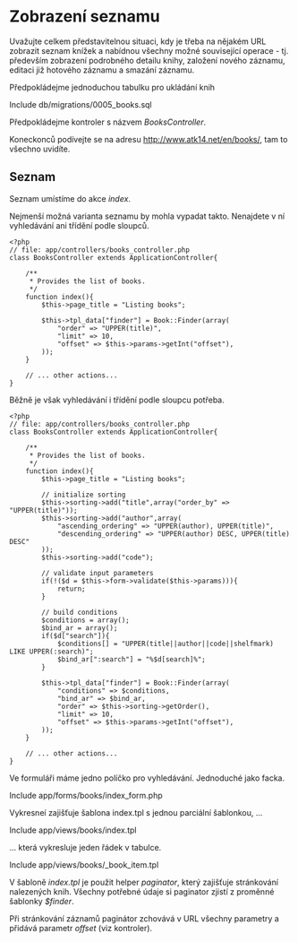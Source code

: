 Zobrazení seznamu
=================

Uvažujte celkem představitelnou situaci, kdy je třeba na nějakém URL zobrazit seznam knížek
a nabídnou všechny možné související operace - tj. především zobrazení podrobného detailu knihy, založení nového záznamu,
editaci již hotového záznamu a smazání záznamu.

Předpokládejme jednoduchou tabulku pro ukládání knih

Include db/migrations/0005_books.sql

Předpokládejme kontroler s názvem _BooksController_.

Koneckonců podívejte se na adresu <http://www.atk14.net/en/books/>, tam to všechno uvidíte.

Seznam
------

Seznam umístíme do akce _index_.

Nejmenší možná varianta seznamu by mohla vypadat takto. Nenajdete v ní vyhledávání ani třídění podle sloupců.

	<?php
	// file: app/controllers/books_controller.php
	class BooksController extends ApplicationController{

		/**
		 * Provides the list of books.
		 */
		function index(){
			$this->page_title = "Listing books";

			$this->tpl_data["finder"] = Book::Finder(array(
				"order" => "UPPER(title)",
				"limit" => 10,
				"offset" => $this->params->getInt("offset"),
			));
		}

		// ... other actions...
	}

Běžně je však vyhledávání i třídění podle sloupcu potřeba.

	<?php
	// file: app/controllers/books_controller.php
	class BooksController extends ApplicationController{

		/**
		 * Provides the list of books.
		 */
		function index(){
			$this->page_title = "Listing books";

			// initialize sorting
			$this->sorting->add("title",array("order_by" => "UPPER(title)"));
			$this->sorting->add("author",array(
				"ascending_ordering" => "UPPER(author), UPPER(title)",
				"descending_ordering" => "UPPER(author) DESC, UPPER(title) DESC"
			));
			$this->sorting->add("code");

			// validate input parameters
			if(!($d = $this->form->validate($this->params))){
				return;
			}

			// build conditions
			$conditions = array();
			$bind_ar = array();
			if($d["search"]){
				$conditions[] = "UPPER(title||author||code||shelfmark) LIKE UPPER(:search)";
				$bind_ar[":search"] = "%$d[search]%";
			}

			$this->tpl_data["finder"] = Book::Finder(array(
				"conditions" => $conditions,
				"bind_ar" => $bind_ar,
				"order" => $this->sorting->getOrder(),
				"limit" => 10,
				"offset" => $this->params->getInt("offset"),
			));
		}

		// ... other actions...
	}

Ve formuláři máme jedno políčko pro vyhledávání. Jednoduché jako facka.

Include app/forms/books/index_form.php

Vykresneí zajišťuje šablona index.tpl s jednou parciální šablonkou, ...

Include app/views/books/index.tpl

... která vykresluje jeden řádek v tabulce.

Include app/views/books/_book_item.tpl

V šabloně _index.tpl_ je použit helper _paginator_, který zajišťuje stránkování nalezených knih. Všechny potřebné údaje si paginator zjistí z proměnné šablonky _$finder_.

Při stránkování záznamů paginátor zchovává v URL všechny parametry a přidává parametr _offset_ (viz kontroler).

